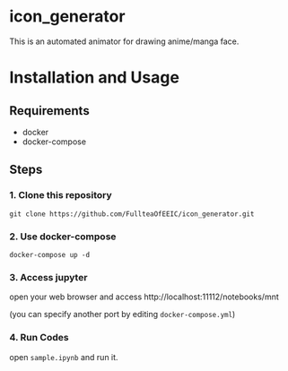 # icon_generator
This is an automated animator for drawing anime/manga face.

# Installation and Usage

## Requirements

- docker
- docker-compose

## Steps

### 1. Clone this repository
```
git clone https://github.com/FullteaOfEEIC/icon_generator.git
```

### 2. Use docker-compose
```
docker-compose up -d
```

### 3. Access jupyter

open your web browser and access http://localhost:11112/notebooks/mnt

(you can specify another port by editing ```docker-compose.yml```)

### 4. Run Codes

open ```sample.ipynb``` and run it.
